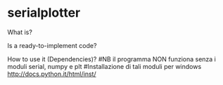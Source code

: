# serialplotter

What is?

Is a ready-to-implement code?


How to use it (Dependencies)?
#NB il programma NON funziona senza i moduli serial, numpy e plt
#Installazione di tali moduli per windows http://docs.python.it/html/inst/
